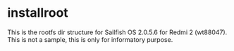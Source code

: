 # installroot
This is the rootfs dir structure for Sailfish OS 2.0.5.6 for Redmi 2 (wt88047). This is not a sample, this is only for informatory purpose.
